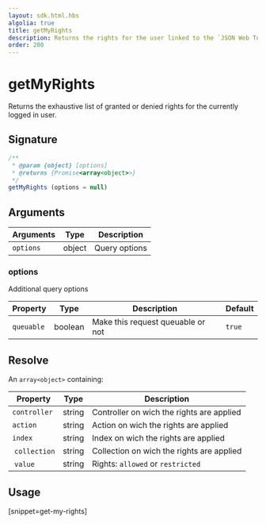 ```yaml
---
layout: sdk.html.hbs
algolia: true
title: getMyRights
description: Returns the rights for the user linked to the `JSON Web Token`.
order: 200
---
```


# getMyRights

Returns the exhaustive list of granted or denied rights for the currently logged in user.

## Signature

```javascript
/**
 * @param {object} [options]
 * @returns {Promise<array<object>>}
 */
getMyRights (options = null)
```

## Arguments

| Arguments    | Type    | Description
|--------------|---------|-------------
| `options` | object | Query options

### **options**

Additional query options

| Property     | Type    | Description                       | Default
| ---------- | ------- | --------------------------------- | -------
| `queuable` | boolean | Make this request queuable or not | `true`

## Resolve

An `array<object>` containing:

| Property     | Type    | Description                      
| ---------- | ------- | ---------------------------------
| `controller` | string | Controller on wich the rights are applied |
| `action` | string | Action on wich the rights are applied |
| `index` | string | Index on wich the rights are applied |
| `collection` | string | Collection on wich the rights are applied |
| `value` | string | Rights: `allowed` or `restricted` |

## Usage

[snippet=get-my-rights]
